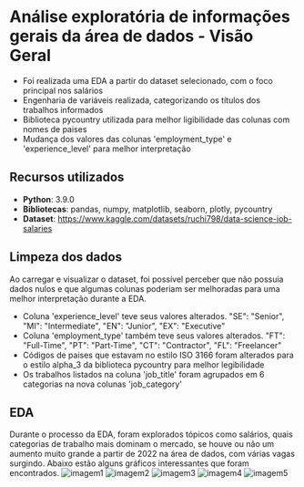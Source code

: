 # Análise exploratória de informações gerais da área de dados - Visão Geral
 - Foi realizada uma EDA a partir do dataset selecionado, com o foco principal nos salários
 - Engenharia de variáveis realizada, categorizando os títulos dos trabalhos informados
 - Biblioteca pycountry utilizada para melhor ligibilidade das colunas com nomes de paises
 - Mudança dos valores das colunas 'employment_type' e 'experience_level' para melhor interpretação

## Recursos utilizados
 - **Python**: 3.9.0
 - **Bibliotecas**: pandas, numpy, matplotlib, seaborn, plotly, pycountry
 - **Dataset**: https://www.kaggle.com/datasets/ruchi798/data-science-job-salaries

## Limpeza dos dados
Ao carregar e visualizar o dataset, foi possível perceber que não possuia dados nulos e que algumas colunas poderiam ser melhoradas para uma melhor interpretação durante a EDA.
 - Coluna 'experience_level' teve seus valores alterados. "SE": "Senior", "MI": "Intermediate", "EN": "Junior", "EX": "Executive"
 - Coluna 'employment_type' também teve seus valores alterados. "FT": "Full-Time", "PT": "Part-Time", "CT": "Contractor", "FL": "Freelancer"
 - Códigos de paises que estavam no estilo ISO 3166 foram alterados para o estilo alpha_3 da biblioteca pycountry para melhor legibilidade
 - Os trabalhos listados na coluna 'job_title' foram agrupados em 6 categorias na nova colunas 'job_category'

## EDA
Durante o processo da EDA, foram explorados tópicos como salários, quais categorias de trabalho mais dominam o mercado, se houve ou não um aumento muito grande a partir de 2022 na área de dados, com várias vagas surgindo. Abaixo estão alguns gráficos interessantes que foram encontrados.
![imagem1](https://github.com/vitorccmanso/Pos-Graduacao/assets/129124026/40bcf4d4-c9eb-4e4a-b05b-c6a98f72cb16)
![imagem2](https://github.com/vitorccmanso/Pos-Graduacao/assets/129124026/638bc714-fb91-4a2a-9ef0-6d89f86ac7c9)
![imagem3](https://github.com/vitorccmanso/Pos-Graduacao/assets/129124026/deec2b3e-8463-4a11-8d75-a880c41cab4f)
![imagem4](https://github.com/vitorccmanso/Pos-Graduacao/assets/129124026/46821db1-3ce0-4780-9ba7-f852a179b13b)
![imagem5](https://github.com/vitorccmanso/Pos-Graduacao/assets/129124026/fa8fcfc0-279d-4698-9b8c-dc474cbf6e79)
